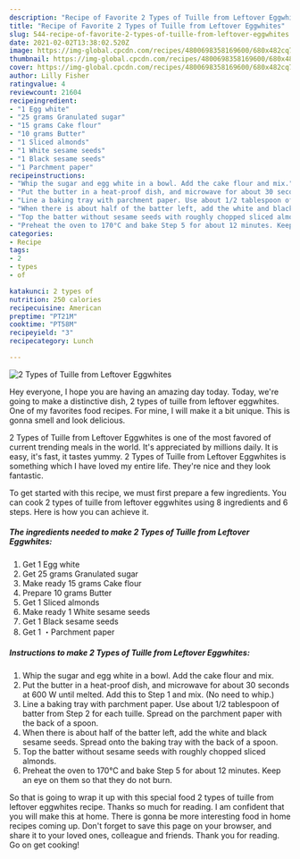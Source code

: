 ```yaml
---
description: "Recipe of Favorite 2 Types of Tuille from Leftover Eggwhites"
title: "Recipe of Favorite 2 Types of Tuille from Leftover Eggwhites"
slug: 544-recipe-of-favorite-2-types-of-tuille-from-leftover-eggwhites
date: 2021-02-02T13:38:02.520Z
image: https://img-global.cpcdn.com/recipes/4800698358169600/680x482cq70/2-types-of-tuille-from-leftover-eggwhites-recipe-main-photo.jpg
thumbnail: https://img-global.cpcdn.com/recipes/4800698358169600/680x482cq70/2-types-of-tuille-from-leftover-eggwhites-recipe-main-photo.jpg
cover: https://img-global.cpcdn.com/recipes/4800698358169600/680x482cq70/2-types-of-tuille-from-leftover-eggwhites-recipe-main-photo.jpg
author: Lilly Fisher
ratingvalue: 4
reviewcount: 21604
recipeingredient:
- "1 Egg white"
- "25 grams Granulated sugar"
- "15 grams Cake flour"
- "10 grams Butter"
- "1 Sliced almonds"
- "1 White sesame seeds"
- "1 Black sesame seeds"
- "1 Parchment paper"
recipeinstructions:
- "Whip the sugar and egg white in a bowl. Add the cake flour and mix."
- "Put the butter in a heat-proof dish, and microwave for about 30 seconds at 600 W until melted. Add this to Step 1 and mix. (No need to whip.)"
- "Line a baking tray with parchment paper. Use about 1/2 tablespoon of batter from Step 2 for each tuille. Spread on the parchment paper with the back of a spoon."
- "When there is about half of the batter left, add the white and black sesame seeds. Spread onto the baking tray with the back of a spoon."
- "Top the batter without sesame seeds with roughly chopped sliced almonds."
- "Preheat the oven to 170°C and bake Step 5 for about 12 minutes. Keep an eye on them so that they do not burn."
categories:
- Recipe
tags:
- 2
- types
- of

katakunci: 2 types of 
nutrition: 250 calories
recipecuisine: American
preptime: "PT21M"
cooktime: "PT58M"
recipeyield: "3"
recipecategory: Lunch

---
```



![2 Types of Tuille from Leftover Eggwhites](https://img-global.cpcdn.com/recipes/4800698358169600/680x482cq70/2-types-of-tuille-from-leftover-eggwhites-recipe-main-photo.jpg)

Hey everyone, I hope you are having an amazing day today. Today, we're going to make a distinctive dish, 2 types of tuille from leftover eggwhites. One of my favorites food recipes. For mine, I will make it a bit unique. This is gonna smell and look delicious.



2 Types of Tuille from Leftover Eggwhites is one of the most favored of current trending meals in the world. It's appreciated by millions daily. It is easy, it's fast, it tastes yummy. 2 Types of Tuille from Leftover Eggwhites is something which I have loved my entire life. They're nice and they look fantastic.


To get started with this recipe, we must first prepare a few ingredients. You can cook 2 types of tuille from leftover eggwhites using 8 ingredients and 6 steps. Here is how you can achieve it.

<!--inarticleads1-->

##### The ingredients needed to make 2 Types of Tuille from Leftover Eggwhites:

1. Get 1 Egg white
1. Get 25 grams Granulated sugar
1. Make ready 15 grams Cake flour
1. Prepare 10 grams Butter
1. Get 1 Sliced almonds
1. Make ready 1 White sesame seeds
1. Get 1 Black sesame seeds
1. Get 1 ・Parchment paper




<!--inarticleads2-->

##### Instructions to make 2 Types of Tuille from Leftover Eggwhites:

1. Whip the sugar and egg white in a bowl. Add the cake flour and mix.
1. Put the butter in a heat-proof dish, and microwave for about 30 seconds at 600 W until melted. Add this to Step 1 and mix. (No need to whip.)
1. Line a baking tray with parchment paper. Use about 1/2 tablespoon of batter from Step 2 for each tuille. Spread on the parchment paper with the back of a spoon.
1. When there is about half of the batter left, add the white and black sesame seeds. Spread onto the baking tray with the back of a spoon.
1. Top the batter without sesame seeds with roughly chopped sliced almonds.
1. Preheat the oven to 170°C and bake Step 5 for about 12 minutes. Keep an eye on them so that they do not burn.




So that is going to wrap it up with this special food 2 types of tuille from leftover eggwhites recipe. Thanks so much for reading. I am confident that you will make this at home. There is gonna be more interesting food in home recipes coming up. Don't forget to save this page on your browser, and share it to your loved ones, colleague and friends. Thank you for reading. Go on get cooking!
